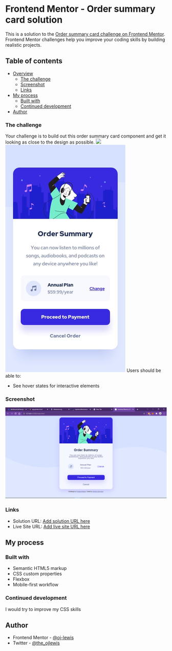 # Frontend Mentor - Order summary card solution

This is a solution to the [Order summary card challenge on Frontend Mentor](https://www.frontendmentor.io/challenges/order-summary-component-QlPmajDUj). Frontend Mentor challenges help you improve your coding skills by building realistic projects. 

## Table of contents

- [Overview](#overview)
  - [The challenge](#the-challenge)
  - [Screenshot](#screenshot)
  - [Links](#links)
- [My process](#my-process)
  - [Built with](#built-with)
  - [Continued development](#continued-development)
- [Author](#author)

### The challenge
Your challenge is to build out this order summary card component and get it looking as close to the design as possible.
![](./design/dessktop-design.jpg)
![](./design/mobile-design.jpg)
Users should be able to:

- See hover states for interactive elements

### Screenshot

![](./screenshot.png)

### Links

- Solution URL: [Add solution URL here](https://your-solution-url.com)
- Live Site URL: [Add live site URL here](https://your-live-site-url.com)

## My process

### Built with

- Semantic HTML5 markup
- CSS custom properties
- Flexbox
- Mobile-first workflow



### Continued development
I would try to improve my CSS skills

## Author

- Frontend Mentor - [@oj-lewis](https://www.frontendmentor.io/profile/oj-lewis)
- Twitter - [@the_ojlewis](https://www.twitter.com/the_ojlewis)



